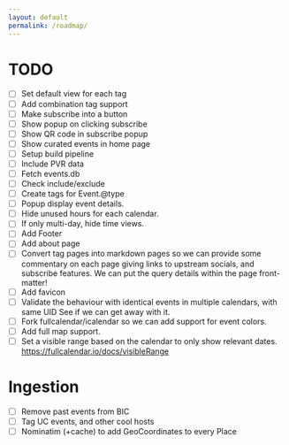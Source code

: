 ```yaml
---
layout: default
permalink: /roadmap/
---
```

# TODO
- [ ] Set default view for each tag
- [ ] Add combination tag support
- [ ] Make subscribe into a button
- [ ] Show popup on clicking subscribe
- [ ] Show QR code in subscribe popup
- [ ] Show curated events in home page
- [ ] Setup build pipeline
- [ ] Include PVR data
- [ ] Fetch events.db
- [ ] Check include/exclude
- [ ] Create tags for Event.@type
- [ ] Popup display event details.
- [ ] Hide unused hours for each calendar.
- [ ] If only multi-day, hide time views.
- [ ] Add Footer
- [ ] Add about page
- [ ] Convert tag pages into markdown pages
      so we can provide some commentary on each page
      giving links to upstream socials, and subscribe
      features. We can put the query details
      within the page front-matter!
- [ ] Add favicon
- [ ] Validate the behaviour with identical events in multiple calendars, with same UID
	  See if we can get away with it.
- [ ] Fork fullcalendar/icalendar so we can add support for event colors.
- [ ] Add full map support.
- [ ] Set a visible range based on the calendar to only show relevant dates.
      https://fullcalendar.io/docs/visibleRange

# Ingestion
- [ ] Remove past events from BIC
- [ ] Tag UC events, and other cool hosts
- [ ] Nominatim (+cache) to add GeoCoordinates to every Place